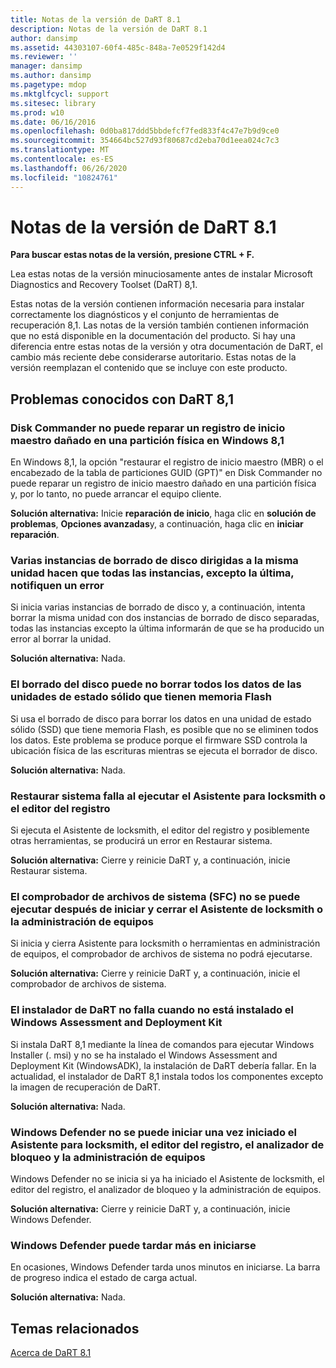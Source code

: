 ```yaml
---
title: Notas de la versión de DaRT 8.1
description: Notas de la versión de DaRT 8.1
author: dansimp
ms.assetid: 44303107-60f4-485c-848a-7e0529f142d4
ms.reviewer: ''
manager: dansimp
ms.author: dansimp
ms.pagetype: mdop
ms.mktglfcycl: support
ms.sitesec: library
ms.prod: w10
ms.date: 06/16/2016
ms.openlocfilehash: 0d0ba817ddd5bbdefcf7fed833f4c47e7b9d9ce0
ms.sourcegitcommit: 354664bc527d93f80687cd2eba70d1eea024c7c3
ms.translationtype: MT
ms.contentlocale: es-ES
ms.lasthandoff: 06/26/2020
ms.locfileid: "10824761"
---
```

# Notas de la versión de DaRT 8.1


**Para buscar estas notas de la versión, presione CTRL + F.**

Lea estas notas de la versión minuciosamente antes de instalar Microsoft Diagnostics and Recovery Toolset (DaRT) 8,1.

Estas notas de la versión contienen información necesaria para instalar correctamente los diagnósticos y el conjunto de herramientas de recuperación 8,1. Las notas de la versión también contienen información que no está disponible en la documentación del producto. Si hay una diferencia entre estas notas de la versión y otra documentación de DaRT, el cambio más reciente debe considerarse autoritario. Estas notas de la versión reemplazan el contenido que se incluye con este producto.

## Problemas conocidos con DaRT 8,1


### Disk Commander no puede reparar un registro de inicio maestro dañado en una partición física en Windows 8,1

En Windows 8,1, la opción "restaurar el registro de inicio maestro (MBR) o el encabezado de la tabla de particiones GUID (GPT)" en Disk Commander no puede reparar un registro de inicio maestro dañado en una partición física y, por lo tanto, no puede arrancar el equipo cliente.

**Solución alternativa:** Inicie **reparación de inicio**, haga clic en **solución de problemas**, **Opciones avanzadas**y, a continuación, haga clic en **iniciar reparación**.

### Varias instancias de borrado de disco dirigidas a la misma unidad hacen que todas las instancias, excepto la última, notifiquen un error

Si inicia varias instancias de borrado de disco y, a continuación, intenta borrar la misma unidad con dos instancias de borrado de disco separadas, todas las instancias excepto la última informarán de que se ha producido un error al borrar la unidad.

**Solución alternativa:** Nada.

### El borrado del disco puede no borrar todos los datos de las unidades de estado sólido que tienen memoria Flash

Si usa el borrado de disco para borrar los datos en una unidad de estado sólido (SSD) que tiene memoria Flash, es posible que no se eliminen todos los datos. Este problema se produce porque el firmware SSD controla la ubicación física de las escrituras mientras se ejecuta el borrador de disco.

**Solución alternativa:** Nada.

### Restaurar sistema falla al ejecutar el Asistente para locksmith o el editor del registro

Si ejecuta el Asistente de locksmith, el editor del registro y posiblemente otras herramientas, se producirá un error en Restaurar sistema.

**Solución alternativa:** Cierre y reinicie DaRT y, a continuación, inicie Restaurar sistema.

### El comprobador de archivos de sistema (SFC) no se puede ejecutar después de iniciar y cerrar el Asistente de locksmith o la administración de equipos

Si inicia y cierra Asistente para locksmith o herramientas en administración de equipos, el comprobador de archivos de sistema no podrá ejecutarse.

**Solución alternativa:** Cierre y reinicie DaRT y, a continuación, inicie el comprobador de archivos de sistema.

### <a href="" id="-------------dart-installer-does-not-fail-when-the-windows-assessment-and-deployment-kit-is-not-installed"></a> El instalador de DaRT no falla cuando no está instalado el Windows Assessment and Deployment Kit

Si instala DaRT 8,1 mediante la línea de comandos para ejecutar Windows Installer (. msi) y no se ha instalado el Windows Assessment and Deployment Kit (WindowsADK), la instalación de DaRT debería fallar. En la actualidad, el instalador de DaRT 8,1 instala todos los componentes excepto la imagen de recuperación de DaRT.

**Solución alternativa:** Nada.

### Windows Defender no se puede iniciar una vez iniciado el Asistente para locksmith, el editor del registro, el analizador de bloqueo y la administración de equipos

Windows Defender no se inicia si ya ha iniciado el Asistente de locksmith, el editor del registro, el analizador de bloqueo y la administración de equipos.

**Solución alternativa:** Cierre y reinicie DaRT y, a continuación, inicie Windows Defender.

### Windows Defender puede tardar más en iniciarse

En ocasiones, Windows Defender tarda unos minutos en iniciarse. La barra de progreso indica el estado de carga actual.

**Solución alternativa:** Nada.

## Temas relacionados


[Acerca de DaRT 8.1](about-dart-81.md)

 

 





